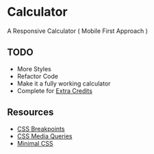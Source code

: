 # Calculator

A Responsive Calculator ( Mobile First Approach )

## TODO

- More Styles
- Refactor Code
- Make it a fully working calculator
- Complete for [Extra Credits](https://www.theodinproject.com/lessons/calculator)

## Resources

- [CSS Breakpoints](https://flaviocopes.com/css-breakpoints/)
- [CSS Media Queries](https://www.freecodecamp.org/news/css-media-queries-breakpoints-media-types-standard-resolutions-and-more/)
- [Minimal CSS](https://alligator.io/css/minimal-css-reset/)
